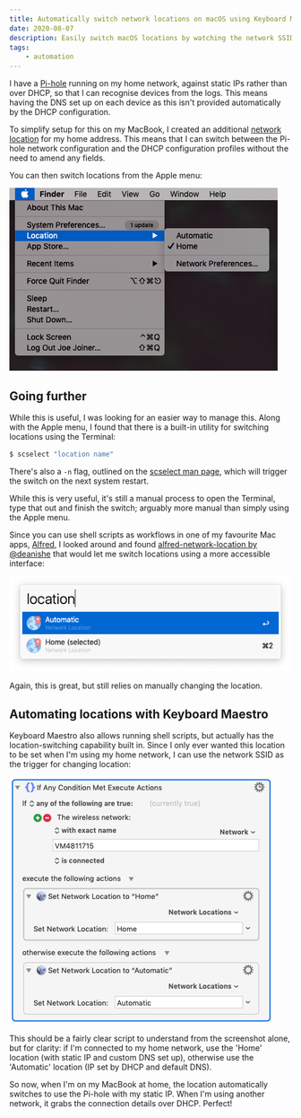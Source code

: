 ```yaml
---
title: Automatically switch network locations on macOS using Keyboard Maestro
date: 2020-08-07
description: Easily switch macOS locations by watching the network SSID with Keyboard Maestro, rather than using the Apple menu.
tags: 
    - automation
---
```


I have a [Pi-hole](https://pi-hole.net/) running on my home network, against static IPs rather than over DHCP, so that I can recognise devices from the logs. This means having the DNS set up on each device as this isn't provided automatically by the DHCP configuration.

To simplify setup for this on my MacBook, I created an additional [network location](https://support.apple.com/en-gb/HT202480) for my home address. This means that I can switch between the Pi-hole network configuration and the DHCP configuration profiles without the need to amend any fields.

You can then switch locations from the Apple menu:

![Screenshot of the Apple menu on a MacBook Pro, showing the items available under the 'Locations' menu.](2020-08-07-locations-apple-menu.png)


## Going further

While this is useful, I was looking for an easier way to manage this. Along with the Apple menu, I found that there is a built-in utility for switching locations using the Terminal:

```bash
$ scselect "location name"
```

There's also a `-n` flag, outlined on the [scselect man page](https://ss64.com/osx/scselect.html), which will trigger the switch on the next system restart.

While this is very useful, it's still a manual process to open the Terminal, type that out and finish the switch; arguably more manual than simply using the Apple menu. 

Since you can use shell scripts as workflows in one of my favourite Mac apps, [Alfred](https://www.alfredapp.com/), I looked around and found [alfred-network-location by @deanishe](https://github.com/deanishe/alfred-network-location) that would let me switch locations using a more accessible interface:

![Screenshot of Alfred for macOS running the alfred-network-location workflow.](2020-08-07-alfred-network-location.png)

Again, this is great, but still relies on manually changing the location.


## Automating locations with Keyboard Maestro

Keyboard Maestro also allows running shell scripts, but actually has the location-switching capability built in. Since I only ever wanted this location to be set when I'm using my home network, I can use the network SSID as the trigger for changing location:

![Screenshot of Keyboard Maestro showing a profile to switch between network locations](2020-08-07-km-location-switcher.png)

This should be a fairly clear script to understand from the screenshot alone, but for clarity: if I'm connected to my home network, use the 'Home' location (with static IP and custom DNS set up), otherwise use the 'Automatic' location (IP set by DHCP and default DNS).

So now, when I'm on my MacBook at home, the location automatically switches to use the Pi-hole with my static IP. When I'm using another network, it grabs the connection details over DHCP. Perfect!